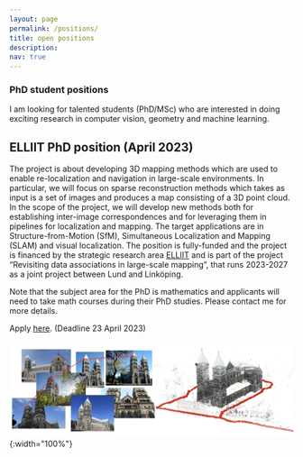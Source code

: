 ```yaml
---
layout: page
permalink: /positions/
title: open positions
description:
nav: true
---
```


### PhD student positions
I am looking for talented students (PhD/MSc) who are interested in doing exciting research in computer vision, geometry and machine learning.


## ELLIIT PhD position (April 2023)
The project is about developing 3D mapping methods which are used to enable re-localization and navigation in large-scale environments. In particular, we will focus on sparse reconstruction methods which takes as input is a set of images and produces a map consisting of a 3D point cloud. In the scope of the project, we will develop new methods both for establishing inter-image correspondences and for leveraging them in pipelines for localization and mapping. The target applications are in Structure-from-Motion (SfM), Simultaneous Localization and Mapping (SLAM) and visual localization. The position is fully-funded and the project is financed by the strategic research area [ELLIIT](https://www.elliit.se) and is part of the project “Revisiting data associations in large-scale mapping”, that runs 2023-2027 as a joint project between Lund and Linköping.

Note that the subject area for the PhD is mathematics and applicants will need to take math courses during their PhD studies. Please contact me for more details.

Apply [here](https://lu.varbi.com/en/what:job/jobID:602187/). (Deadline 23 April 2023)

![Structure-from-Motion example](/assets/img/sfm_example.png){:width="100%"}
